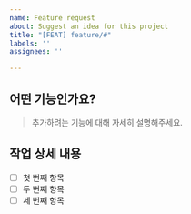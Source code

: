 ```yaml
---
name: Feature request
about: Suggest an idea for this project
title: "[FEAT] feature/#"
labels: ''
assignees: ''

---
```


## 어떤 기능인가요?
> 추가하려는 기능에 대해 자세히 설명해주세요.

## 작업 상세 내용
- [ ] 첫 번째 항목
- [ ] 두 번째 항목
- [ ] 세 번째 항목
